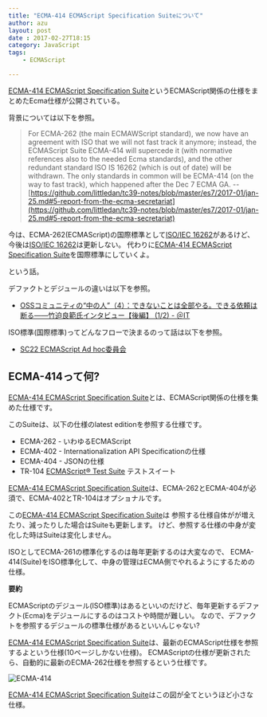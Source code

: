 ```yaml
---
title: "ECMA-414 ECMAScript Specification Suiteについて"
author: azu
layout: post
date : 2017-02-27T18:15
category: JavaScript
tags:
    - ECMAScript

---
```


[ECMA-414 ECMAScript Specification Suite](https://www.ecma-international.org/publications/standards/Ecma-414.htm "Standard ECMA-414")というECMAScript関係の仕様をまとめたEcma仕様が公開されている。

背景については以下を参照。

>  For ECMA-262 (the main ECMAWScript standard), we now have an agreement with ISO that we will not fast track it anymore; instead, the ECMAScript Suite ECMA-414 will supercede it (with normative references also to the needed Ecma standards), and the other redundant standard ISO IS 16262 (which is out of date) will be withdrawn. The only standards in common will be ECMA-414 (on the way to fast track), which happened after the Dec 7 ECMA GA. 
> -- [https://github.com/littledan/tc39-notes/blob/master/es7/2017-01/jan-25.md#5-report-from-the-ecma-secretariat](https://github.com/littledan/tc39-notes/blob/master/es7/2017-01/jan-25.md#5-report-from-the-ecma-secretariat)

今は、ECMA-262(ECMAScript)の国際標準として[ISO/IEC 16262](http://www.iso.org/iso/catalogue_detail.htm?csnumber=55755 "ISO/IEC 16262")があるけど、今後は[ISO/IEC 16262](http://www.iso.org/iso/catalogue_detail.htm?csnumber=55755 "ISO/IEC 16262")は更新しない。
代わりに[ECMA-414 ECMAScript Specification Suite](https://www.ecma-international.org/publications/standards/Ecma-414.htm "Standard ECMA-414")を国際標準にしていくよ。

という話。

デファクトとデジュールの違いは以下を参照。

- [OSSコミュニティの“中の人”（4）：できないことは全部やる。できる依頼は断る――竹迫良範氏インタビュー【後編】 (1/2) - ＠IT](http://www.atmarkit.co.jp/ait/articles/1210/23/news153.html "OSSコミュニティの“中の人”（4）：できないことは全部やる。できる依頼は断る――竹迫良範氏インタビュー【後編】 (1/2) - ＠IT")

ISO標準(国際標準)ってどんなフローで決まるのって話は以下を参照。

- [SC22 ECMAScript Ad hoc委員会](http://azu.github.io/slide/2016/jser5years/sc22-ecmascript-ahodc.html "SC22 ECMAScript Ad hoc委員会")

## ECMA-414って何?

[ECMA-414 ECMAScript Specification Suite](https://www.ecma-international.org/publications/standards/Ecma-414.htm "Standard ECMA-414")とは、ECMAScript関係の仕様を集めた仕様です。

このSuiteは、以下の仕様のlatest editionを参照する仕様です。

- ECMA-262 - いわゆるECMAScript
- ECMA-402 - Internationalization API Specificationの仕様
- ECMA-404 - JSONの仕様
- TR-104 [ECMAScript® Test Suite](https://www.ecma-international.org/publications/techreports/E-TR-104.htm "ECMAScript® Test Suite") テストスイート

[ECMA-414 ECMAScript Specification Suite](https://www.ecma-international.org/publications/standards/Ecma-414.htm "Standard ECMA-414")は、ECMA-262とECMA-404が必須で、ECMA-402とTR-104はオプショナルです。

この[ECMA-414 ECMAScript Specification Suite](https://www.ecma-international.org/publications/standards/Ecma-414.htm "Standard ECMA-414")は
参照する仕様自体がが増えたり、減ったりした場合はSuiteも更新します。
けど、参照する仕様の中身が変化した時はSuiteは変化しません。

ISOとしてECMA-261の標準化するのは毎年更新するのは大変なので、
ECMA-414(Suite)をISO標準化して、中身の管理はECMA側でやれるようにするための仕様。

**要約**

ECMAScriptのデジュール(ISO標準)はあるといいのだけど、毎年更新するデファクト(Ecma)をデジュールにするのはコストや時間が難しい。
なので、デファクトを参照するデジュールの標準仕様があるといいんじゃない?

[ECMA-414 ECMAScript Specification Suite](https://www.ecma-international.org/publications/standards/Ecma-414.htm "Standard ECMA-414")は、最新のECMAScript仕様を参照するよという仕様(10ページしかない仕様)。
ECMAScriptの仕様が更新されたら、自動的に最新のECMA-262仕様を参照するという仕様です。

![ECMA-414](http://efcl.info/wp-content/uploads/2017/02/27-1488187017.png)

[ECMA-414 ECMAScript Specification Suite](https://www.ecma-international.org/publications/standards/Ecma-414.htm "Standard ECMA-414")はこの図が全てというほど小さな仕様。
